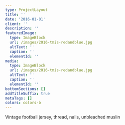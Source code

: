 ```yaml
---
type: ProjectLayout
title: ''
date: '2016-01-01'
client: ''
description: ''
featuredImage:
  type: ImageBlock
  url: /images/2016-tmis-redandblue.jpg
  altText: ''
  caption: ''
  elementId: ''
media:
  type: ImageBlock
  url: /images/2016-tmis-redandblue.jpg
  altText: ''
  caption: ''
  elementId: ''
bottomSections: []
addTitleSuffix: true
metaTags: []
colors: colors-b
---
```

Vintage football jersey, thread, nails, unbleached muslin

